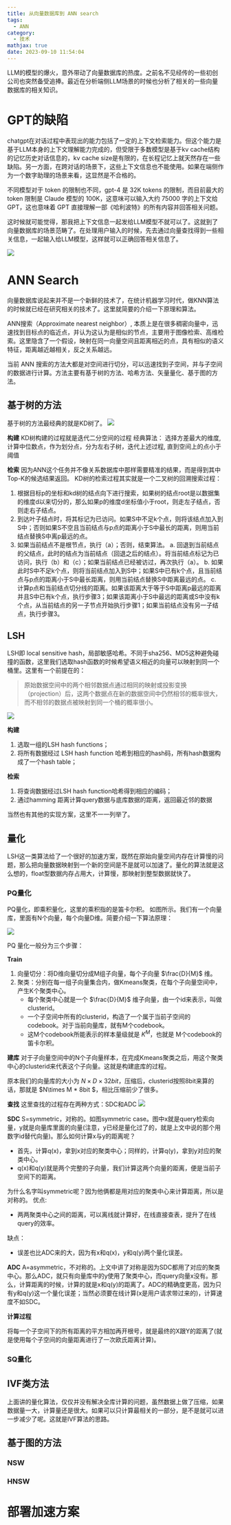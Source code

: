 ```yaml
---
title: 从向量数据库到 ANN search
tags:
  - ANN
category:
  - 技术
mathjax: true
date: 2023-09-10 11:54:04
---
```



LLM的模型的爆火，意外带动了向量数据库的热度。之前名不见经传的一些初创公司也突然备受追捧。最近在分析端侧LLM场景的时候也分析了相关的一些向量数据库的相关知识。

# GPT的缺陷
chatgpt在对话过程中表现出的能力包括了一定的上下文检索能力。但这个能力是基于LLM本身的上下文理解能力完成的，但受限于多数模型是基于kv cache结构的记忆历史对话信息的，kv cache size是有限的，在长程记忆上就天然存在一些缺陷。另一方面，在跨对话的场景下，这些上下文信息也不能使用。如果在端侧作为一个数字助理的场景来看，这显然是不合格的。

不同模型对于 token 的限制也不同，gpt-4 是 32K tokens 的限制，而目前最大的 token 限制是 Claude 模型的 100K，这意味可以输入大约 75000 字的上下文给 GPT，这也意味着 GPT 直接理解一部《哈利波特》的所有内容并回答相关问题。

这时候就可能觉得，那我把上下文信息一起发给LLM模型不就可以了。这就到了向量数据库的场景范畴了。在处理用户输入的时候，先去通过向量查找得到一些相关信息，一起输入给LLM模型，这样就可以正确回答相关信息了。

![](ANN-algo/Embedding.png)

# ANN Search

向量数据库说起来并不是一个新鲜的技术了，在统计机器学习时代，做KNN算法的时候就已经在研究相关的技术了。这里就简要的介绍一下原理和算法。

ANN搜索（Approximate nearest neighbor）, 本质上是在很多稠密向量中，迅速找到目标点的临近点，并认为这认为是相似的节点，主要用于图像检索、高维检索。这里隐含了一个假设，映射在同一向量空间且距离相近的点，具有相似的语义特征，距离越近越相关，反之关系越远。

当前 ANN 搜索的方法大都是对空间进行切分，可以迅速找到子空间，并与子空间的数据进行计算。方法主要有基于树的方法、哈希方法、矢量量化、基于图的方法。

## 基于树的方法
基于树的方法最经典的就是KD树了。
![](ANN-algo/kd-tree.png)

**构建**
KD树构建的过程就是迭代二分空间的过程
经典算法：
选择方差最大的维度,计算中位数点，作为划分点，分为左右子树，迭代上述过程, 直到空间上的点小于阈值

**检索**
因为ANN这个任务并不像关系数据库中那样需要精准的结果，而是得到其中Top-K的候选结果返回。
KD树的检索过程其实就是一个二叉树的回溯搜索过程：

1. 根据目标p的坐标和kd树的结点向下进行搜索，如果树的结点root是以数据集的维度d以来切分的，那么如果p的维度d坐标值小于root，则走左子结点，否则走右子结点。
2. 到达叶子结点时，将其标记为已访问。如果S中不足k个点，则将该结点加入到S中；否则如果S不空且当前结点与p点的距离小于S中最长的距离，则用当前结点替换S中离p最远的点。
3. 如果当前结点不是根节点，执行（a）；否则，结束算法。 
  a.  回退到当前结点的父结点，此时的结点为当前结点（回退之后的结点）。将当前结点标记为已访问，执行（b）和（c）；如果当前结点已经被访过，再次执行（a）。 
  b. 如果此时S中不足k个点，则将当前结点加入到S中；如果S中已有k个点，且当前结点与p点的距离小于S中最长距离，则用当前结点替换S中距离最远的点。 
  c. 计算p点和当前结点切分线的距离。如果该距离大于等于S中距离p最远的距离并且S中已有k个点，执行步骤3；如果该距离小于S中最远的距离或S中没有k个点，从当前结点的另一子节点开始执行步骤1；如果当前结点没有另一子结点，执行步骤3。

## LSH
LSH即 local sensitive hash，局部敏感哈希。不同于sha256、MD5这种避免碰撞的函数，这里我们选取hash函数的时候希望语义相近的向量可以映射到同一个桶里。这里有一个前提在的：
> 原始数据空间中的两个相邻数据点通过相同的映射或投影变换（projection）后，这两个数据点在新的数据空间中仍然相邻的概率很大，而不相邻的数据点被映射到同一个桶的概率很小。

![](ANN-algo/lsh.png)

**构建**
1. 选取一组的LSH hash functions；
2. 将所有数据经过 LSH hash function 哈希到相应的hash码，所有hash数据构成了一个hash table；

**检索**

1. 将查询数据经过LSH hash function哈希得到相应的编码；
2. 通过hamming 距离计算query数据与底库数据的距离，返回最近邻的数据

当然也有其他的实现方案，这里不一一列举了。

## 量化
LSH这一类算法给了一个很好的加速方案，既然在原始向量空间内存在计算慢的问题，那么把向量数据映射到一个新的空间是不是就可以加速了。量化的算法就是这么想的，float型数据内存占用大，计算慢，那映射到整型数据就快了。

### PQ量化
PQ量化，即乘积量化，这里的乘积指的是笛卡尔积。
如图所示。我们有一个向量库，里面有N个向量，每个向量D维。简要介绍一下算法原理：

![](ANN-algo/PQ.png)

PQ 量化一般分为三个步骤：

**Train**

1. 向量切分：将D维向量切分成M组子向量，每个子向量 $\frac{D}{M}$ 维。
2. 聚类：分别在每一组子向量集合内，做Kmeans聚类，在每个子向量空间中，产生K个聚类中心。
   - 每个聚类中心就是一个 $\frac{D}{M}$ 维子向量，由一个id来表示，叫做clusterid。
   - 一个子空间中所有的clusterid，构造了一个属于当前子空间的codebook。对于当前向量库，就有M个codebook。
   - 这M个codebook所能表示的样本量级就是 $K^M$，也就是 M个codebook的笛卡尔积。

**建库** 
对于子向量空间中的N个子向量样本，在完成Kmeans聚类之后，用这个聚类中心的clusterid来代表这个子向量。这就是构建底库的过程。

原本我们的向量库的大小为 $N\times D\times 32bit$，压缩后，clusterid按照8bit来算的话，那就是 $N\times M * 8bit $，相比压缩前少了很多。

**查找**
这里查找的过程存在两种方式：SDC和ADC
![](ANN-algo/SDC_ADC.png)

**SDC**
S=symmetric，对称的。如图symmetric case。图中x就是query检索向量，y就是向量库里面的向量(注意，y已经是量化过了的，就是上文中说的那个用数字id替代向量)。那么如何计算x与y的距离呢？
- 首先，计算q(x)，拿到x对应的聚类中心；同样的，计算q(y)，拿到y对应的聚类中心。
- q(x)和q(y)就是两个完整的子向量，我们计算这两个向量的距离，便是当前子空间下的距离。

为什么名字叫symmetric呢？因为他俩都是用对应的聚类中心来计算距离，所以是对称的。
优点:
- 两两聚类中心之间的距离，可以离线就计算好，在线直接查表，提升了在线query的效率。

缺点：
- 误差也比ADC来的大，因为有x和q(x)，y和q(y)两个量化误差。

**ADC**
A=asymmetric，不对称的。上文中讲了对称是因为SDC都用了对应的聚类中心。那么ADC，就只有向量库中的y使用了聚类中心，而query向量x没有。那么，计算距离的时候，计算的就是x和q(y)的距离了。ADC的精确度更高，因为只有y和q(y)这一个量化误差；当然必须要在线计算(x是用户请求带过来的)，计算速度不如SDC。

**计算过程**

将每一个子空间下的所有距离的平方相加再开根号，就是最终的X跟Y的距离了(就是使用每个子空间的向量距离进行了一次欧氏距离计算)。

### SQ量化

## IVF类方法
上面讲的量化算法，仅仅并没有解决全库计算的问题，虽然数据上做了压缩，如果数据量一大，计算量还是很大。如果可以只计算最相关的一部分，是不是就可以进一步减少了呢。这就是IVF算法的思路。



## 基于图的方法



### NSW

### HNSW
# 部署加速方案


